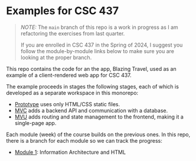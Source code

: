# Examples for CSC 437

> _NOTE:_ The `main` branch of this repo is a work in progress
> as I am refactoring the exercises from last quarter.
>
> If you are enrolled in CSC 437 in the Spring of 2024, I
> suggest you follow the module-by-module links below to make
> sure you are looking at the proper branch.

This repo contains the code for an the app, Blazing Travel, used
as an example of a client-rendered web app for CSC 437.

The example proceeds in stages the following stages, each of
which is developed as a separate workspace in this monorepo:

- [Prototype](packages/proto/README.md) uses only HTML/CSS
  static files.
- [MVC](packages/mvc/README.md) adds a backend API and
  communication with a database.
- [MVU](packages/mvu/README.md) adds routing and state
  management to the frontend, making it a single-page app.

Each module (week) of the course builds on the previous ones. In
this repo, there is a branch for each module so we can track the
progress:

- [Module 1](https://github.com/kubiak-calpoly/csc-437-examples/tree/mod-1):
  Information Architecture and HTML
